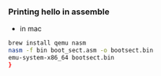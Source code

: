 ### Printing hello in assemble

* in mac
```bash
brew install qemu nasm
nasm -f bin boot_sect.asm -o bootsect.bin
emu-system-x86_64 bootsect.bin
}
```
